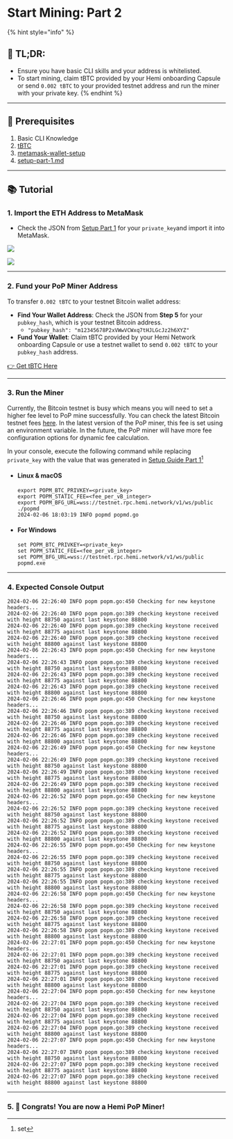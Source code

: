 # Start Mining: Part 2

{% hint style="info" %}
## 📜 **TL;DR:**

* Ensure you have basic CLI skills and your address is whitelisted.
* To start mining, claim tBTC provided by your Hemi onboarding Capsule or send `0.002 tBTC` to your provided testnet address and run the miner with your private key.&#x20;
{% endhint %}

***

## 🏁 Prerequisites

1. Basic CLI Knowledge
2. [tBTC](https://coinfaucet.eu/en/btc-testnet)
3. [metamask-wallet-setup](../metamask-wallet-setup/ "mention")
4. [setup-part-1.md](setup-part-1.md "mention")

***

## 📚 Tutorial

### 1. Import the ETH Address to MetaMask

* Check the JSON from [Setup Part 1](setup-part-1.md) for your `private_key`and import it into MetaMask.

![](https://archbee-image-uploads.s3.amazonaws.com/P3jZYg6ia8u4bfG9Eix0B/YwLmvNZlpItY8LA-iIQ4h\_image.png)

![](https://archbee-image-uploads.s3.amazonaws.com/P3jZYg6ia8u4bfG9Eix0B/KYSRZGcGOeqU-b7zT9xTG\_image.png)

***

### 2. Fund your PoP Miner Address

To transfer `0.002 tBTC` to your testnet Bitcoin wallet address:

* **Find Your Wallet Address**: Check the JSON from **Step 5** for your `pubkey_hash`, which is your testnet Bitcoin address.
  * `"pubkey_hash": "m12345678P2xVWwVCWxq7tHJLGcJz2h6XYZ"`
* **Fund Your Wallet**: Claim tBTC provided by your Hemi Network onboarding Capsule or use a testnet wallet to send `0.002 tBTC` to your `pubkey_hash` address.

[👉 Get tBTC Here](https://coinfaucet.eu/en/btc-testnet)

***

### 3. Run the Miner

Currently, the Bitcoin testnet is busy which means you will need to set a higher fee level to PoP mine successfully. You can check the latest Bitcoin testnet fees [here](https://mempool.space/testnet). In the latest version of the PoP miner, this fee is set using an environment variable. In the future, the PoP miner will have more fee configuration options for dynamic fee calculation.

In your console, execute the following command while replacing `private_key` with the value that was generated in [Setup Guide Part 1](#user-content-fn-1)[^1]

*   #### Linux & macOS

    ```none
    export POPM_BTC_PRIVKEY=<private_key>
    export POPM_STATIC_FEE=<fee_per_vB_integer>
    export POPM_BFG_URL=wss://testnet.rpc.hemi.network/v1/ws/public
    ./popmd
    2024-02-06 18:03:19 INFO popmd popmd.go
    ```
*   #### For Windows

    ```none
    set POPM_BTC_PRIVKEY=<private_key>
    set POPM_STATIC_FEE=<fee_per_vB_integer>
    set POPM_BFG_URL=wss://testnet.rpc.hemi.network/v1/ws/public 
    popmd.exe
    ```

***

### 4. Expected Console Output

```none
2024-02-06 22:26:40 INFO popm popm.go:450 Checking for new keystone headers...
2024-02-06 22:26:40 INFO popm popm.go:389 checking keystone received with height 88750 against last keystone 88800
2024-02-06 22:26:40 INFO popm popm.go:389 checking keystone received with height 88775 against last keystone 88800
2024-02-06 22:26:40 INFO popm popm.go:389 checking keystone received with height 88800 against last keystone 88800
2024-02-06 22:26:43 INFO popm popm.go:450 Checking for new keystone headers...
2024-02-06 22:26:43 INFO popm popm.go:389 checking keystone received with height 88750 against last keystone 88800
2024-02-06 22:26:43 INFO popm popm.go:389 checking keystone received with height 88775 against last keystone 88800
2024-02-06 22:26:43 INFO popm popm.go:389 checking keystone received with height 88800 against last keystone 88800
2024-02-06 22:26:46 INFO popm popm.go:450 Checking for new keystone headers...
2024-02-06 22:26:46 INFO popm popm.go:389 checking keystone received with height 88750 against last keystone 88800
2024-02-06 22:26:46 INFO popm popm.go:389 checking keystone received with height 88775 against last keystone 88800
2024-02-06 22:26:46 INFO popm popm.go:389 checking keystone received with height 88800 against last keystone 88800
2024-02-06 22:26:49 INFO popm popm.go:450 Checking for new keystone headers...
2024-02-06 22:26:49 INFO popm popm.go:389 checking keystone received with height 88750 against last keystone 88800
2024-02-06 22:26:49 INFO popm popm.go:389 checking keystone received with height 88775 against last keystone 88800
2024-02-06 22:26:49 INFO popm popm.go:389 checking keystone received with height 88800 against last keystone 88800
2024-02-06 22:26:52 INFO popm popm.go:450 Checking for new keystone headers...
2024-02-06 22:26:52 INFO popm popm.go:389 checking keystone received with height 88750 against last keystone 88800
2024-02-06 22:26:52 INFO popm popm.go:389 checking keystone received with height 88775 against last keystone 88800
2024-02-06 22:26:52 INFO popm popm.go:389 checking keystone received with height 88800 against last keystone 88800
2024-02-06 22:26:55 INFO popm popm.go:450 Checking for new keystone headers...
2024-02-06 22:26:55 INFO popm popm.go:389 checking keystone received with height 88750 against last keystone 88800
2024-02-06 22:26:55 INFO popm popm.go:389 checking keystone received with height 88775 against last keystone 88800
2024-02-06 22:26:55 INFO popm popm.go:389 checking keystone received with height 88800 against last keystone 88800
2024-02-06 22:26:58 INFO popm popm.go:450 Checking for new keystone headers...
2024-02-06 22:26:58 INFO popm popm.go:389 checking keystone received with height 88750 against last keystone 88800
2024-02-06 22:26:58 INFO popm popm.go:389 checking keystone received with height 88775 against last keystone 88800
2024-02-06 22:26:58 INFO popm popm.go:389 checking keystone received with height 88800 against last keystone 88800
2024-02-06 22:27:01 INFO popm popm.go:450 Checking for new keystone headers...
2024-02-06 22:27:01 INFO popm popm.go:389 checking keystone received with height 88750 against last keystone 88800
2024-02-06 22:27:01 INFO popm popm.go:389 checking keystone received with height 88775 against last keystone 88800
2024-02-06 22:27:01 INFO popm popm.go:389 checking keystone received with height 88800 against last keystone 88800
2024-02-06 22:27:04 INFO popm popm.go:450 Checking for new keystone headers...
2024-02-06 22:27:04 INFO popm popm.go:389 checking keystone received with height 88750 against last keystone 88800
2024-02-06 22:27:04 INFO popm popm.go:389 checking keystone received with height 88775 against last keystone 88800
2024-02-06 22:27:04 INFO popm popm.go:389 checking keystone received with height 88800 against last keystone 88800
2024-02-06 22:27:07 INFO popm popm.go:450 Checking for new keystone headers...
2024-02-06 22:27:07 INFO popm popm.go:389 checking keystone received with height 88750 against last keystone 88800
2024-02-06 22:27:07 INFO popm popm.go:389 checking keystone received with height 88775 against last keystone 88800
2024-02-06 22:27:07 INFO popm popm.go:389 checking keystone received with height 88800 against last keystone 88800
```

***

### 5. 🎉 Congrats! You are now a Hemi PoP Miner!

[^1]: set
